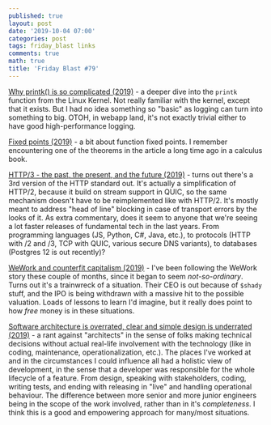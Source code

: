 ```yaml
---
published: true
layout: post
date: '2019-10-04 07:00'
categories: post
tags: friday_blast links
comments: true
math: true
title: 'Friday Blast #79'
---
```

[Why printk() is so complicated (2019)](https://lwn.net/SubscriberLink/800946/a9ad9aba46f14e78/) - a deeper dive into the `printk` function from the Linux Kernel. Not really familiar with the kernel, except that it exists. But I had no idea something so "basic" as logging can turn into something to big. OTOH, in webapp land, it's not exactly trivial either to have good high-performance logging.

[Fixed points (2019)](https://www.johndcook.com/blog/2019/10/04/fixed-points/) - a bit about function fixed points. I remember encountering one of the theorems in the article a long time ago in a calculus book.

[HTTP/3 - the past, the present, and the future (2019)](https://blog.cloudflare.com/http3-the-past-present-and-future/) - turns out there's a 3rd version of the HTTP standard out. It's actually a simplification of HTTP/2, because it build on stream support in QUIC, so the same mechanism doesn't have to be reimplemented like with HTTP/2. It's mostly meant to address "head of line" blocking in case of transport errors by the looks of it. As extra commentary, does it seem to anyone that we're seeing a lot faster releases of fundamental tech in the last years. From programming languages (JS, Python, C#, Java, etc.), to protocols (HTTP with /2 and /3, TCP with QUIC, various secure DNS variants), to databases (Postgres 12 is out recently)?

[WeWork and counterfit capitalism (2019)](https://mattstoller.substack.com/p/wework-and-counterfeit-capitalism) - I've been following the WeWork story these couple of months, since it began to seem _not-so-ordinary_. Turns out it's a trainwreck of a situation. Their CEO is out because of `$shady` stuff, and the IPO is being withdrawn with a massive hit to the possible valuation. Loads of lessons to learn I'd imagine, but it really does point to how _free_ money is in these situations.

[Software architecture is overrated, clear and simple design is underrated (2019)](https://blog.pragmaticengineer.com/software-architecture-is-overrated/) - a rant against "architects" in the sense of folks making technical decisions without actual real-life involvement with the technology (like in coding, maintenance, operationalization, etc.). The places I've worked at and in the circumstances I could influence all had a holistic view of development, in the sense that a developer was responsible for the whole lifecycle of a feature. From design, speaking with stakeholders, coding, writing tests, and ending with releasing in "live" and handling operational behaviour. The difference between more senior and more junior engineers being in the scope of the work involved, rather than in it's _completeness_. I think this is a good and empowering approach for many/most situations.
